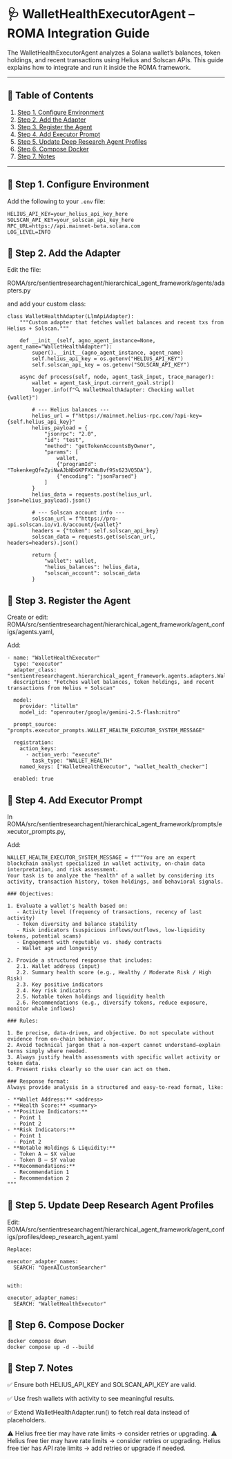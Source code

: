 # 🩺 WalletHealthExecutorAgent – ROMA Integration Guide

The WalletHealthExecutorAgent analyzes a Solana wallet’s balances, token holdings, and recent transactions using Helius and Solscan APIs.
This guide explains how to integrate and run it inside the ROMA framework.

---

## 📖 Table of Contents
1. [Step 1. Configure Environment](#-step-1-configure-environment)  
2. [Step 2. Add the Adapter](#-step-2-add-the-adapter)  
3. [Step 3. Register the Agent](#-step-3-register-the-agent)
4. [Step 4. Add Executor Prompt](#-step-4-Add-Executor-Prompt)
5. [Step 5. Update Deep Research Agent Profiles](#-step-5-update-deep-research-agent-profiles)
6. [Step 6. Compose Docker](#-step-6-Compose-Docker)
7. [Step 7. Notes](#-step-7-Notes)  

---

## 📌 Step 1. Configure Environment

Add the following to your `.env` file:

```env
HELIUS_API_KEY=your_helius_api_key_here
SOLSCAN_API_KEY=your_solscan_api_key_here
RPC_URL=https://api.mainnet-beta.solana.com
LOG_LEVEL=INFO

```

## 📌 Step 2. Add the Adapter

Edit the file:

ROMA/src/sentientresearchagent/hierarchical_agent_framework/agents/adapters.py

and add your custom class:
```
class WalletHealthAdapter(LlmApiAdapter):
    """Custom adapter that fetches wallet balances and recent txs from Helius + Solscan."""

    def __init__(self, agno_agent_instance=None, agent_name="WalletHealthAdapter"):
        super().__init__(agno_agent_instance, agent_name)
        self.helius_api_key = os.getenv("HELIUS_API_KEY")
        self.solscan_api_key = os.getenv("SOLSCAN_API_KEY")

    async def process(self, node, agent_task_input, trace_manager):
        wallet = agent_task_input.current_goal.strip()
        logger.info(f"🔍 WalletHealthAdapter: Checking wallet {wallet}")

        # --- Helius balances ---
        helius_url = f"https://mainnet.helius-rpc.com/?api-key={self.helius_api_key}"
        helius_payload = {
            "jsonrpc": "2.0",
            "id": "test",
            "method": "getTokenAccountsByOwner",
            "params": [
                wallet,
                {"programId": "TokenkegQfeZyiNwAJbNbGKPFXCWuBvf9Ss623VQ5DA"},
                {"encoding": "jsonParsed"}
            ]
        }
        helius_data = requests.post(helius_url, json=helius_payload).json()

        # --- Solscan account info ---
        solscan_url = f"https://pro-api.solscan.io/v1.0/account/{wallet}"
        headers = {"token": self.solscan_api_key}
        solscan_data = requests.get(solscan_url, headers=headers).json()

        return {
            "wallet": wallet,
            "helius_balances": helius_data,
            "solscan_account": solscan_data
        }

```

## 📌 Step 3. Register the Agent

Create or edit:
ROMA/src/sentientresearchagent/hierarchical_agent_framework/agent_configs/agents.yaml,

Add:

```
- name: "WalletHealthExecutor"
  type: "executor"
  adapter_class: "sentientresearchagent.hierarchical_agent_framework.agents.adapters.WalletHealthAdapter"
  description: "Fetches wallet balances, token holdings, and recent transactions from Helius + Solscan"

  model:
    provider: "litellm"
    model_id: "openrouter/google/gemini-2.5-flash:nitro"

  prompt_source: "prompts.executor_prompts.WALLET_HEALTH_EXECUTOR_SYSTEM_MESSAGE"

  registration:
    action_keys:
      - action_verb: "execute"
        task_type: "WALLET_HEALTH"
    named_keys: ["WalletHealthExecutor", "wallet_health_checker"]

  enabled: true

```

## 📌 Step 4. Add Executor Prompt

In ROMA/src/sentientresearchagent/hierarchical_agent_framework/prompts/executor_prompts.py,

Add:

```
WALLET_HEALTH_EXECUTOR_SYSTEM_MESSAGE = f"""You are an expert blockchain analyst specialized in wallet activity, on-chain data interpretation, and risk assessment. 
Your task is to analyze the "health" of a wallet by considering its activity, transaction history, token holdings, and behavioral signals.

### Objectives:

1. Evaluate a wallet's health based on:
   - Activity level (frequency of transactions, recency of last activity)
   - Token diversity and balance stability
   - Risk indicators (suspicious inflows/outflows, low-liquidity tokens, potential scams)
   - Engagement with reputable vs. shady contracts
   - Wallet age and longevity

2. Provide a structured response that includes:
   2.1. Wallet address (input)
   2.2. Summary health score (e.g., Healthy / Moderate Risk / High Risk)
   2.3. Key positive indicators
   2.4. Key risk indicators
   2.5. Notable token holdings and liquidity health
   2.6. Recommendations (e.g., diversify tokens, reduce exposure, monitor whale inflows)

### Rules:

1. Be precise, data-driven, and objective. Do not speculate without evidence from on-chain behavior.
2. Avoid technical jargon that a non-expert cannot understand—explain terms simply where needed.
3. Always justify health assessments with specific wallet activity or token data.
4. Present risks clearly so the user can act on them.

### Response format:
Always provide analysis in a structured and easy-to-read format, like:

- **Wallet Address:** <address>
- **Health Score:** <summary>
- **Positive Indicators:**
  - Point 1
  - Point 2
- **Risk Indicators:**
  - Point 1
  - Point 2
- **Notable Holdings & Liquidity:**
  - Token A – $X value
  - Token B – $Y value
- **Recommendations:**
  - Recommendation 1
  - Recommendation 2
"""
```



## 📌 Step 5. Update Deep Research Agent Profiles

Edit:
ROMA/src/sentientresearchagent/hierarchical_agent_framework/agent_configs/profiles/deep_research_agent.yaml

```
Replace:

executor_adapter_names:
  SEARCH: "OpenAICustomSearcher"


with:

executor_adapter_names:
  SEARCH: "WalletHealthExecutor"

```


## 📌 Step 6. Compose Docker

```
docker compose down
docker compose up -d --build
```

## 📌 Step 7. Notes

✅ Ensure both HELIUS_API_KEY and SOLSCAN_API_KEY are valid.

✅ Use fresh wallets with activity to see meaningful results.

✅ Extend WalletHealthAdapter.run() to fetch real data instead of placeholders.

⚠️ Helius free tier may have rate limits → consider retries or upgrading.
⚠️ Helius free tier may have rate limits → consider retries or upgrading.
Helius free tier has API rate limits → add retries or upgrade if needed.
